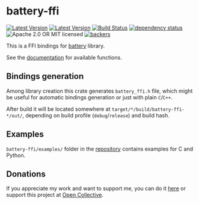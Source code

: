 # battery-ffi

[![Latest Version](https://img.shields.io/crates/v/battery-ffi.svg)](https://crates.io/crates/battery-ffi)
[![Latest Version](https://docs.rs/battery-ffi/badge.svg)](https://docs.rs/battery-ffi)
[![Build Status](https://travis-ci.org/svartalf/rust-battery.svg?branch=master)](https://travis-ci.org/svartalf/rust-battery)
[![dependency status](https://deps.rs/crate/battery-ffi/0.7.2/status.svg)](https://deps.rs/crate/battery-ffi/0.7.2)
![Apache 2.0 OR MIT licensed](https://img.shields.io/badge/license-Apache2.0%2FMIT-blue.svg)
[![backers](https://opencollective.com/rust-battery/tiers/backer/badge.svg?label=backer&color=brightgreen)](https://opencollective.com/rust-battery)

This is a FFI bindings for [battery](https://github.com/svartalf/rust-battery/tree/master/battery)
library.

See the [documentation](https://docs.rs/battery-ffi) for available functions.

## Bindings generation

Among library creation this crate generates `battery_ffi.h` file,
which might be useful for automatic bindings generation or just with plain `C`/`C++`.

After build it will be located somewhere at `target/*/build/battery-ffi-*/out/`,
depending on build profile (`debug`/`release`) and build hash.

## Examples

`battery-ffi/examples/` folder in the [repository](https://github.com/svartalf/rust-battery)
contains examples for C and Python.

## Donations

If you appreciate my work and want to support me, you can do it [here](https://svartalf.info/donate/) or
support this project at [Open Collective](https://opencollective.com/rust-battery).

